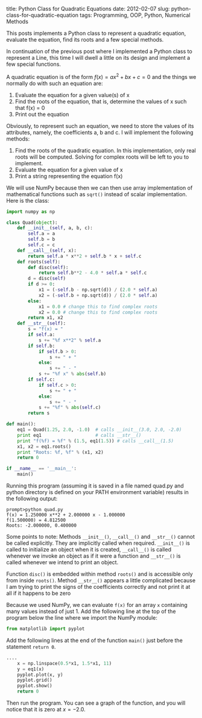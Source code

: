 title: Python Class for Quadratic Equations
date: 2012-02-07
slug: python-class-for-quadratic-equation
tags: Programming, OOP, Python, Numerical Methods

This posts implements a Python class to represent a quadratic equation, evaluate the equation, find its roots and a few special methods. <!-- PELICAN_END_SUMMARY -->

In continuation of the previous post where I implemented a Python class to represent a Line, this time I will dwell a little on its design and implement a few special functions.

A quadratic equation is of the form $f(x) = ax^2 + bx + c = 0$ and the things we normally do with such an equation are:

1. Evaluate the equation for a given value(s) of x
2. Find the roots of the equation, that is, determine the values of x such that f(x) = 0
3. Print out the equation

Obviously, to represent such an equation, we need to store the values of its attributes, namely, the coefficients a,  b and c. I will implement the following methods:

1. Find the roots of the quadratic equation. In this implementation, only real roots will be computed. Solving for complex roots will be left to you to implement.
2. Evaluate the equation for a given value of  x
3. Print a string representing the equation  f(x)

We will use NumPy because then we can then use array implementation of mathematical functions such as `sqrt()` instead of scalar implementation. Here is the class:

~~~python
import numpy as np

class Quad(object):
    def __init__(self, a, b, c):
        self.a = a
        self.b = b
        self.c = c
    def __call__(self, x):
        return self.a * x**2 + self.b * x + self.c
    def roots(self):
        def disc(self):
            return self.b**2 - 4.0 * self.a * self.c
        d = disc(self)
        if d >= 0:
            x1 = (-self.b - np.sqrt(d)) / (2.0 * self.a)
            x2 = (-self.b + np.sqrt(d)) / (2.0 * self.a)
        else:
            x1 = 0.0 # change this to find complex roots
            x2 = 0.0 # change this to find complex roots
        return x1, x2
    def __str__(self):
        s = "f(x) = "
        if self.a:
            s += "%f x**2" % self.a
        if self.b:
            if self.b > 0:
                s += " + "
            else:
                s += " - "
            s += "%f x" % abs(self.b)
        if self.c:
            if self.c > 0:
                s += " + "
            else:
                s += " - "
            s += "%f" % abs(self.c)
        return s

def main():
    eq1 = Quad(1.25, 2.0, -1.0)  # calls __init__(3.0, 2.0, -2.0)
    print eq1                    # calls __str__()
    print "f(%f) = %f" % (1.5, eq1(1.5)) # calls __call__(1.5)
    x1, x2 = eq1.roots()
    print "Roots: %f, %f" % (x1, x2)
    return 0

if __name__ == '__main__':
    main()
~~~

Running this program (assuming it is saved in a file named quad.py and python directory is defined on your PATH environment variable) results in the following output:

~~~
prompt>python quad.py
f(x) = 1.250000 x**2 + 2.000000 x - 1.000000
f(1.500000) = 4.812500
Roots: -2.000000, 0.400000
~~~

Some points to note:
Methods `__init__()`, `__call__()` and `__str__()` cannot be called explicitly. They are implicitly called when required. `__init__()` is called to initialize an object when it is created, `__call__()` is called whenever we invoke an object as if it were a function and `__str__()` is called whenever we intend to print an object.

Function `disc()` is embedded within method `roots()` and is accessible only from inside `roots()`.
Method `__str__()` appears a little complicated because I am trying to print the signs of the coefficients correctly and not print it at all if it happens to be zero

Because we used NumPy, we can evaluate `f(x)` for an array `x` containing many values instead of just 1. Add the following line at the top of the program below the line where we import the NumPy module:

~~~python
from matplotlib import pyplot
~~~

Add the following lines at the end of the function `main()` just before the statement `return 0`.

~~~python
....
    x = np.linspace(0.5*x1, 1.5*x1, 11)
    y = eq1(x)
    pyplot.plot(x, y)
    pyplot.grid()
    pyplot.show()
    return 0
~~~

Then run the program. You can see a graph of the function, and you will notice that it is zero at $x = -2.0$.

